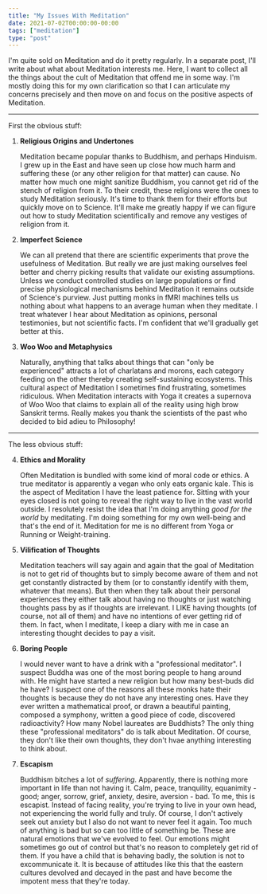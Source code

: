 ```yaml
---
title: "My Issues With Meditation"
date: 2021-07-02T00:00:00-00:00
tags: ["meditation"]
type: "post"
---
```


I'm quite sold on Meditation and do it pretty regularly. In a separate post, I'll write about what about Meditation interests me. Here, I want to collect all the things about the cult of Meditation that offend me in some way. I'm mostly doing this for my own clarification so that I can articulate my concerns precisely and then move on and focus on the positive aspects of Meditation.

---

First the obvious stuff:

1. **Religious Origins and Undertones**

   Meditation became popular thanks to Buddhism, and perhaps Hinduism. I grew up in the East and have seen up close how much harm and suffering these (or any other religion for that matter) can cause. No matter how much one might sanitize Buddhism, you cannot get rid of the stench of religion from it. To their credit, these religions were the ones to study Meditation seriously. It's time to thank them for their efforts but quickly move on to Science. It'll make me greatly happy if we can figure out how to study Meditation scientifically and remove any vestiges of religion from it.

2. **Imperfect Science**

   We can all pretend that there are scientific experiments that prove the usefulness of Meditation. But really we are just making ourselves feel better and cherry picking results that validate our existing assumptions. Unless we conduct controlled studies on large populations or find precise physiological mechanisms behind Meditation it remains outside of Science's purview. Just putting monks in fMRI machines tells us nothing about what happens to an average human when they meditate. I treat whatever I hear about Meditation as opinions, personal testimonies, but not scientific facts. I'm confident that we'll gradually get better at this.

3. **Woo Woo and Metaphysics**

   Naturally, anything that talks about things that can "only be experienced" attracts a lot of charlatans and morons, each category feeding on the other thereby creating self-sustaining ecosystems. This cultural aspect of Meditation I sometimes find frustrating, sometimes ridiculous. When Meditation interacts with Yoga it creates a supernova of Woo Woo that claims to explain all of the reality using high brow Sanskrit terms. Really makes you thank the scientists of the past who decided to bid adieu to Philosophy!

---

The less obvious stuff:

4. **Ethics and Morality**

   Often Meditation is bundled with some kind of moral code or ethics. A true meditator is apparently a vegan who only eats organic kale. This is the aspect of Meditation I have the least patience for. Sitting with your eyes closed is not going to reveal the right way to live in the vast world outside. I resolutely resist the idea that I'm doing anything _good for the world_ by meditating. I'm doing something for my own well-being and that's the end of it. Meditation for me is no different from Yoga or Running or Weight-training.

5. **Vilification of Thoughts**

   Meditation teachers will say again and again that the goal of Meditation is not to get rid of thoughts but to simply become aware of them and not get constantly distracted by them (or to constantly identify with them, whatever that means). But then when they talk about their personal experiences they either talk about having no thoughts or just watching thoughts pass by as if thoughts are irrelevant. I LIKE having thoughts (of course, not all of them) and have no intentions of ever getting rid of them. In fact, when I meditate, I keep a diary with me in case an interesting thought decides to pay a visit.

6. **Boring People**

   I would never want to have a drink with a "professional meditator". I suspect Buddha was one of the most boring people to hang around with. He might have started a new religion but how many best-buds did he have? I suspect one of the reasons all these monks hate their thoughts is because they do not have any interesting ones. Have they ever written a mathematical proof, or drawn a beautiful painting, composed a symphony, written a good piece of code, discovered radioactivity? How many Nobel laureates are Buddhists? The only thing these "professional meditators" do is talk about Meditation. Of course, they don't like their own thoughts, they don't hvae anything interesting to think about.

7. **Escapism**

   Buddhism bitches a lot of _suffering_. Apparently, there is nothing more important in life than not having it. Calm, peace, tranquility, equanimity - good; anger, sorrow, grief, anxiety, desire, aversion - bad. To me, this is escapist. Instead of facing reality, you're trying to live in your own head, not experiencing the world fully and truly. Of course, I don't actively seek out anxiety but I also do not want to never feel it again. Too much of anything is bad but so can too little of something be. These are natural emotions that we've evolved to feel. Our emotions might sometimes go out of control but that's no reason to completely get rid of them. If you have a child that is behaving badly, the solution is not to excommunicate it. It is because of attitudes like this that the eastern cultures devolved and decayed in the past and have become the impotent mess that they're today.
